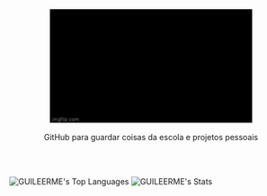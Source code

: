 <div align="center">
<img   src="/assets/hello-world-seytonic.gif">
</div>
<p align = 'center'> GitHub para guardar coisas da escola e projetos pessoais</p>
<br>
  
<br>


![GUILEERME's Top Languages](https://github-readme-stats.vercel.app/api/top-langs/?username=GUILEERME&theme=vue-dark&show_icons=true&hide_border=false&layout=compact)
![GUILEERME's Stats](https://github-readme-stats.vercel.app/api?username=GUILEERME&theme=vue-dark&show_icons=true&hide_border=true&count_private=true)

